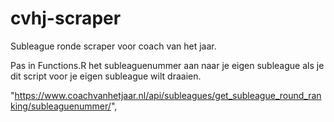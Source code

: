 # cvhj-scraper
Subleague ronde scraper voor coach van het jaar.

Pas in Functions.R het subleaguenummer aan naar je eigen subleague als je dit script voor je eigen subleague wilt draaien.

"https://www.coachvanhetjaar.nl/api/subleagues/get_subleague_round_ranking/subleaguenummer/",
